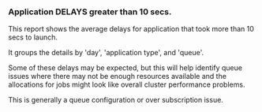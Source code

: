 ### Application DELAYS greater than 10 secs.

This report shows the average delays for application that took more than 10 secs to launch.

It groups the details by 'day', 'application type', and 'queue'.

Some of these delays may be expected, but this will help identify queue issues where there may not be enough resources available and the allocations for jobs might look like overall cluster performance problems.

This is generally a queue configuration or over subscription issue.


